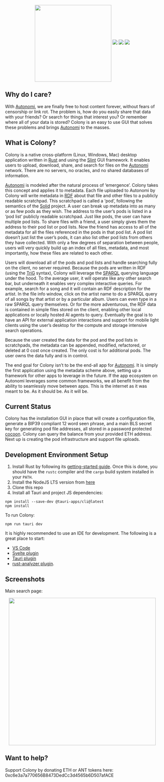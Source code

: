 <p align="center">
 <img align="center" src="https://raw.githubusercontent.com/zettawatt/colony/main/static/splash_screen.png" height="250" />
 <img src="https://img.shields.io/github/issues/zettawatt/colony?style=for-the-badge" />
 <img src="https://img.shields.io/github/actions/workflow/status/zettawatt/colony/ci.yml?style=for-the-badge&logo=github&logoColor=white&label=Build" />
 <img src="https://img.shields.io/github/actions/workflow/status/zettawatt/colony/release.yml?style=for-the-badge&logo=github&logoColor=white&label=Release" />
</p>

## Why do I care?

With [Autonomi](https://autonomi.com), we are finally free to host content forever, without fears of censorship or link rot. The problem is, how do you easily share that data with your friends? Or search for things that interest you? Or remember where all of your data is stored? Colony is an easy to use GUI that solves these problems and brings [Autonomi](https://autonomi.com) to the masses.

## What is Colony?

Colony is a native cross-platform (Linux, Windows, Mac) desktop application written in [Rust](https://www.rust-lang.org/) and using the [Slint](https://slint.dev/) GUI framework. It enables users to upload, download, share, and search for files on the [Autonomi](https://autonomi.com) network. There are no servers, no oracles, and no shared databases of information.

[Autonomi](https://autonomi.com) is modeled after the natural process of ‘emergence’. Colony takes this concept and applies it to metadata. Each file uploaded to Autonomi by Colony will write metadata in [RDF](https://www.w3.org/RDF/) about that file and other files to a publicly readable scratchpad. This scratchpad is called a ‘pod’, following the semantics of the [Solid](https://solidproject.org/) project. A user can break up metadata into as many or as few pods as they wish. The address to the user’s pods is listed in a ‘pod list’ publicly readable scratchpad. Just like pods, the user can have multiple pod lists. To share files with a friend, a user simply gives them the address to their pod list or pod lists. Now the friend has access to all of the metadata for all the files referenced in the pods in that pod list. A pod list doesn’t just list the user’s pods, it can also list other pod lists from others they have collected. With only a few degrees of separation between people, users will very quickly build up an index of all files, metadata, and most importantly, how these files are related to each other.

Users will download all of the pods and pod lists and handle searching fully on the client, no server required. Because the pods are written in RDF (using the [TriG](https://en.wikipedia.org/wiki/TriG_(syntax)) syntax), Colony will leverage the [SPARQL](https://en.wikipedia.org/wiki/SPARQL) querying language under the hood. To the average user, it will operate like any other search bar, but underneath it enables very complex interactive queries. For example, search for a song and it will contain an RDF description for the artist. In the file info window, click on the artist name to do a SPARQL query of all songs by that artist or by a particular album. Users can even type in a raw SPARQL query themselves. Or for the more adventurous, the RDF data is contained in simple files stored on the client, enabling other local applications or locally hosted AI agents to query. Eventually the goal is to have an API for external application interactions and support for mobile light clients using the user’s desktop for the compute and storage intensive search operations.

Because the user created the data for the pod and the pod lists in scratchpads, the metadata can be appended, modified, refactored, or deleted at 0 cost once created. The only cost is for additional pods. The user owns the data fully and is in control.

The end goal for Colony isn’t to be the end-all app for [Autonomi](https://autonomi.com). It is simply the first application using the metadata scheme above, setting up a framework for other apps to leverage in the future. If the app ecosystem on Autonomi leverages some common frameworks, we all benefit from the ability to seamlessly move between apps. This is the internet as it was meant to be. As it should be. As it will be.

## Current Status

Colony has the installation GUI in place that will create a configuration file, generate a BIP39 compliant 12 word seen phrase, and a main BLS secret key for generating pod file addresses, all stored in a password protected [cocoon](https://docs.rs/cocoon/latest/cocoon/index.html). Colony can query the balance from your provided ETH address. Next up is creating the pod infrastructure and support file uploads.

## Development Environment Setup

1. Install Rust by following its [getting-started guide](https://www.rust-lang.org/learn/get-started).
   Once this is done, you should have the `rustc` compiler and the `cargo` build system installed in your `PATH`.
2. Install the NodeJS LTS version from [here](https://nodejs.org/en)
3. Clone this repo
4. Install all Tauri and project JS dependencies:

```
npm install --save-dev @tauri-apps/cli@latest
npm install
```

To run Colony:
```
npm run tauri dev
```

It is highly recommended to use an IDE for development. The following is a great place to start:
- [VS Code](https://code.visualstudio.com/)
- [Svelte plugin](https://marketplace.visualstudio.com/items?itemName=svelte.svelte-vscode)
- [Tauri plugin](https://marketplace.visualstudio.com/items?itemName=tauri-apps.tauri-vscode)
- [rust-analyzer plugin](https://marketplace.visualstudio.com/items?itemName=rust-lang.rust-analyzer).

## Screenshots

Main search page:
<p align="center">
 <img align="center" src="https://raw.githubusercontent.com/zettawatt/colony/main/screenshots/search.png" height="480" />
</p>

## Want to help?

Support Colony by donating ETH or ANT tokens here: 0xc6e3a7a770656B8473DedCc3d4565b6D507afACE
